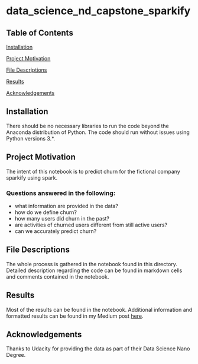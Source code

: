 # data_science_nd_capstone_sparkify

## Table of Contents
[Installation](https://github.com/spreuhs/data_science_nd_capstone_sparkify/blob/main/README.md#installation)

[Project Motivation](https://github.com/spreuhs/data_science_nd_capstone_sparkify/blob/main/README.md#project-motivation)

[File Descriptions](https://github.com/spreuhs/data_science_nd_capstone_sparkify/blob/main/README.md#file-descriptions)

[Results](https://github.com/spreuhs/data_science_nd_capstone_sparkify/blob/main/README.md#results)

[Acknowledgements](https://github.com/spreuhs/data_science_nd_capstone_sparkify/blob/main/README.md#acknowledgements)

## Installation

There should be no necessary libraries to run the code beyond the Anaconda distribution of Python. The code should run without issues using Python versions 3.*.

## Project Motivation

The intent of this notebook is to predict churn for the fictional company sparkify using spark.

### Questions answered in the following:
- what information are provided in the data?
- how do we define churn?
- how many users did churn in the past?
- are activities of churned users different from still active users?
- can we accurately predict churn?

## File Descriptions

The whole process is gathered in the notebook found in this directory. Detailed description regarding the code can be found in markdown cells and comments contained in the notebook.

## Results

Most of the results can be found in the notebook. Additional information and formatted results can be found in my Medium post [here](https://spreuhs.medium.com/please-dont-stop-the-music-sparkify-cd5dd10c80b1).

## Acknowledgements

Thanks to Udacity for providing the data as part of their Data Science Nano Degree.
